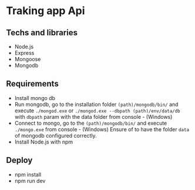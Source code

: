 
# Traking app Api

## Techs and libraries
- Node.js
- Express
- Mongoose
- Mongodb

## Requirements
- Install mongo db
- Run mongodb, go to the installation folder `(path)/mongodb/bin/` and execute `./mongod.exe` or `./mongod.exe --dbpath (path)/env/data/db` with `dbpath` param with the data folder    from console - (Windows)
- Connect to mongo, go to the `(path)/mongodb/bin/` and execute `./mongo.exe` from console - (Windows)
  Ensure of to have the folder `data` of mongodb configured correctly.
- Install Node.js with npm

## Deploy
- npm install
- npm run dev